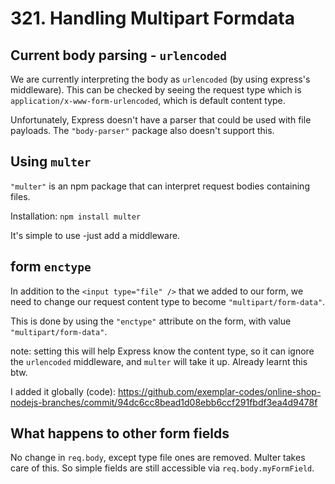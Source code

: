 # 321. Handling Multipart Formdata

## Current body parsing - `urlencoded`
We are currently interpreting the body as `urlencoded` (by using express's middleware). This can be checked by seeing the request type which is `application/x-www-form-urlencoded`, which is default content type.

Unfortunately, Express doesn't have a parser that could be used with file payloads. The `"body-parser"` package also doesn't support this.


## Using `multer`
`"multer"` is an npm package that can interpret request bodies containing files.

Installation: `npm install multer`

It's simple to use -just add a middleware.


## form `enctype`
In addition to the `<input type="file" />` that we added to our form, we need to change our request  content type to become `"multipart/form-data"`.

This is done by using the `"enctype"` attribute on the form, with value `"multipart/form-data"`.

note: setting this will help Express know the content type, so it can ignore the `urlencoded` middleware, and `multer` will take it up. Already learnt this btw.

I added it globally (code): https://github.com/exemplar-codes/online-shop-nodejs-branches/commit/94dc6cc8bead1d08ebb6ccf291fbdf3ea4d9478f

## What happens to other form fields
No change in `req.body`, except type file ones are removed. Multer takes care of this.
So simple fields are still accessible via `req.body.myFormField`.